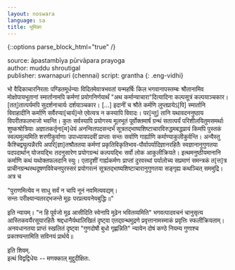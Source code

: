```yaml
---
layout: noswara
language: sa
title: भूमिका
---
```


{::options parse_block_html="true" /}

source: āpastambīya pūrvāpara prayoga  
author: muddu shroutigal  
publisher: swarnapuri (chennai)
script: grantha
{: .eng-vidhi}

भो वैदिकाचारनिरताः पण्डितमूर्धन्याः विदितमेवात्रभवतां यन्महर्षिः किल भगवानापस्तम्बः श्रौतानामिव मोक्षोपायभूतानां स्मार्तानामपि कर्मणां प्रयोगनिर्णयार्थं "अथ कर्मान्याचारा"दित्यादिना कल्पसूत्रं कल्पयाञ्चकार। [तत्]तात्पर्यमपि सुदर्शनाचार्यः दर्शयाञ्चकार। [...] इदानीं च श्रौते कर्मणि लुप्तप्रायेऽ[पि] स्मार्तानि विवाहादीनि कर्माणि सर्वैरप्या[चार्य]न्ते एवेत्यत्र न कस्यापि विवादः।
पर[न्तु] तानि यथावदननुष्ठाय विपरीतफलभाजो भवन्ति। कुतः सर्वस्यापि प्रयोगस्य मूलभूतं पूर्वोक्तमार्षं ग्रन्थं सतात्पर्यं परिशीलयितुमसमर्थाः शुष्कश्रोत्रियाः अज्ञातकर्तृना[म]धेयं अनन्वितपदसन्दर्भं सूत्रतद्भाष्यशिष्टाचारविरुद्धमबद्धप्रायं किमपि पुस्तकं स्वल्पमूल्यमिति शरणीकुर्वाणाः उपाध्यायपदवीं प्राप्ताः सन्तः सर्वाणि गार्ह्याणि कर्माण्याकुलीकुर्वन्ति।
अन्यैस्तु कैश्चिद्व्युत्पन्नैरपि अपरि[ज्ञा]तश्रौततया कर्मणां प्रकृतिविकृतिभाव-पौर्वापर्यादिज्ञानरहितैः स्वज्ञानानुगुणतया पदपदार्थान् योजयद्भिः तदनुसारेण प्रयोगग्रन्थं कल्पयद्भिः सर्वो लोक आकुलीक्रियते। इत्थमनुष्ठीयमानानि कर्माणि कथं यथोक्तफलदानि स्युः। एतादृशीं गार्ह्यकर्मणः प्राप्तां दुरवस्थां पर्यालोच्य सप्रमाणं समन्त्रकं त[त्त]त्र प्राचीनग्रन्थस्थदूषणविवेचनपुरस्सरं प्रयोगरत्नं सूत्रतद्भाष्यशिष्टाचारानुगुणतया सङ्गृह्य कथञ्चित् सममुद्रि। अत्र च

"पुराणमित्येव न साधु सर्वं न चापि नूनं नवमित्यवद्यम्।  
सन्तः परीक्ष्यान्यतरद्भजन्ते मूढः परप्रत्ययनेयबुद्धिः॥"

इति न्यायम्।
"न हि पूर्वजो मूढ आसीदिति स्वेनापि मूढेन भवितव्यमिति" भगवत्पादवचनं चानुसृत्य आस्तिकवर्यैरसूयारहितैः श्रद्दधानैर्यथालिखितं दृष्ट्वा एतद्ग्रन्थमुद्रणे प्रवृत्तानामस्माकं प्रवृत्तिः स्फलीक्रियताम्। अनवधानतया प्राप्तं स्खलितं दृष्ट्वा "गुणदोषौ बुधो गृह्णन्निति" न्यायेन दोषं कण्ठे नियम्य गुणाश्च प्रकाश्यन्तामिति
सविनयं प्रार्थये॥

इति शिवम्.    
इत्थं विद्वद्विधेयः -- मणक्काल् मुद्दुदीक्षितः.
